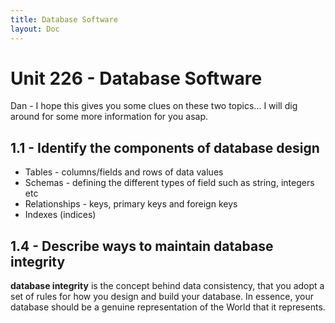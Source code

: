 ```yaml
---
title: Database Software
layout: Doc
---
```


# Unit 226 - Database Software

Dan - I hope this gives you some clues on these two topics... I will dig around for some more information for you asap.

## 1.1 - Identify the components of database design

* Tables - columns/fields and rows of data values
* Schemas - defining the different types of field such as string, integers etc
* Relationships - keys, primary keys and foreign keys
* Indexes (indices)

## 1.4 - Describe ways to maintain database integrity

__database integrity__ is the concept behind data consistency, that you adopt a set of rules for how you design and build your database. In essence, your database should be a genuine representation of the World that it represents.